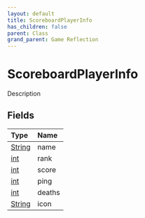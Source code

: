 ```yaml
---
layout: default
title: ScoreboardPlayerInfo
has_children: false
parent: Class
grand_parent: Game Reflection
---
```

# ScoreboardPlayerInfo
Description 

## Fields

| Type | Name |
|:----------|:--------------|
| [String](/riftbreaker-wiki/docs/game-reflection/components/string/) | name |
| [int](/riftbreaker-wiki/docs/game-reflection/enums/int/) | rank |
| [int](/riftbreaker-wiki/docs/game-reflection/enums/int/) | score |
| [int](/riftbreaker-wiki/docs/game-reflection/enums/int/) | ping |
| [int](/riftbreaker-wiki/docs/game-reflection/enums/int/) | deaths |
| [String](/riftbreaker-wiki/docs/game-reflection/components/string/) | icon |

